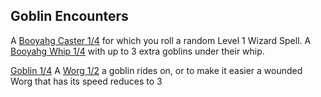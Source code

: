 

## Goblin Encounters

A [Booyahg Caster 1/4](dm_monsters.md#booyahg-caster) for which you roll a random Level 1 Wizard Spell.
A [Booyahg Whip 1/4](dm_monsters.md#booyahg-whip) with up to 3 extra goblins under their whip.

[Goblin 1/4](dm_monsters.md#goblin)
A [Worg 1/2](dm_monsters.md#worg) a goblin rides on, or to make it easier a wounded Worg that has its speed reduces to 3
